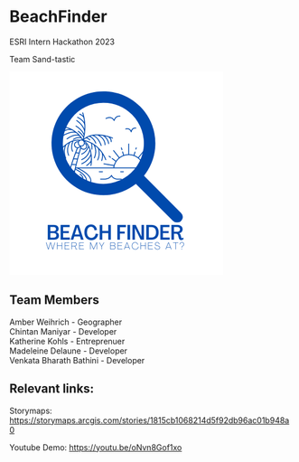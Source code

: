 # BeachFinder
ESRI Intern Hackathon 2023

Team Sand-tastic

![BeachFinderLogo](https://github.com/Chintan2108/BeachFinder/blob/460e80ee22e34140be5dc225e6bf5f55202413af/BeachFinderLogo.png)

## Team Members
Amber Weihrich - Geographer  
Chintan Maniyar - Developer  
Katherine Kohls - Entreprenuer  
Madeleine Delaune - Developer  
Venkata Bharath Bathini - Developer  

## Relevant links:
Storymaps: https://storymaps.arcgis.com/stories/1815cb1068214d5f92db96ac01b948a0

Youtube Demo: https://youtu.be/oNvn8Gof1xo
